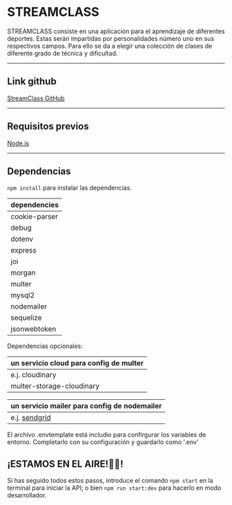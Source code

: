 # **STREAMCLASS**

STREAMCLASS consiste en una aplicación para el aprendizaje de diferentes deportes. Estas serán impartidas por personalidades número uno en sus respectivos campos. Para ello se da a elegir una colección de clases de diferente grado de técnica y dificultad.

---

## Link github

[StreamClass GitHub](https://github.com/StreamClassPoseidon)

---

## Requisitos previos

[Node.js](https://nodejs.org/en/download/)

---

## Dependencias

`npm install` para instalar las dependencias.

| dependencies  |
| ------------- |
| cookie-parser |
| debug         |
| dotenv        |
| express       |
| joi           |
| morgan        |
| multer        |
| mysql2        |
| nodemailer    |
| sequelize     |
| jsonwebtoken  |

Dependencias opcionales:

| un servicio cloud para config de multer |
| --------------------------------------- |
| e.j. cloudinary                         |
| multer-storage-cloudinary               |

| un servicio mailer para config de nodemailer |
| -------------------------------------------- |
| e.j. [sendgrid](https://sendgrid.com)        |

El archivo .envtemplate está includio para confirgurar los variables de entorno. Completarlo con su configuración y guardarlo como '.env'

## ¡ESTAMOS EN EL AIRE!🤯🤯!

Si has seguido todos estos pasos, introduce el comando `npm start`
en la terminal para iniciar la API;
o bien `npm run start:dev` para hacerlo en modo desarrollador.

